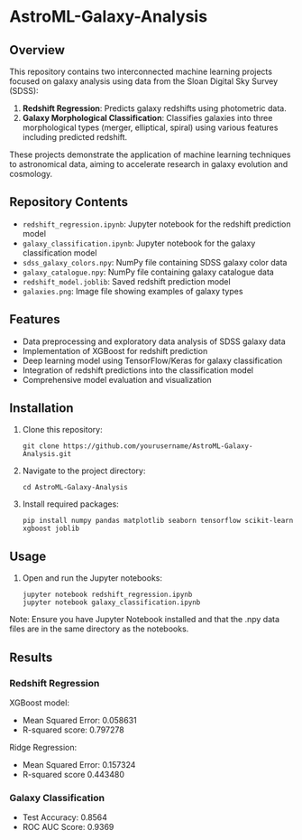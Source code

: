 # AstroML-Galaxy-Analysis

## Overview

This repository contains two interconnected machine learning projects focused on galaxy analysis using data from the Sloan Digital Sky Survey (SDSS):

1. **Redshift Regression**: Predicts galaxy redshifts using photometric data.
2. **Galaxy Morphological Classification**: Classifies galaxies into three morphological types (merger, elliptical, spiral) using various features including predicted redshift.

These projects demonstrate the application of machine learning techniques to astronomical data, aiming to accelerate research in galaxy evolution and cosmology.

## Repository Contents

- `redshift_regression.ipynb`: Jupyter notebook for the redshift prediction model
- `galaxy_classification.ipynb`: Jupyter notebook for the galaxy classification model
- `sdss_galaxy_colors.npy`: NumPy file containing SDSS galaxy color data
- `galaxy_catalogue.npy`: NumPy file containing galaxy catalogue data
- `redshift_model.joblib`: Saved redshift prediction model
- `galaxies.png`: Image file showing examples of galaxy types

## Features

- Data preprocessing and exploratory data analysis of SDSS galaxy data
- Implementation of XGBoost for redshift prediction
- Deep learning model using TensorFlow/Keras for galaxy classification
- Integration of redshift predictions into the classification model
- Comprehensive model evaluation and visualization

## Installation

1. Clone this repository:
   ```
   git clone https://github.com/yourusername/AstroML-Galaxy-Analysis.git
   ```
2. Navigate to the project directory:
   ```
   cd AstroML-Galaxy-Analysis
   ```
3. Install required packages:
   ```
   pip install numpy pandas matplotlib seaborn tensorflow scikit-learn xgboost joblib
   ```

## Usage

1. Open and run the Jupyter notebooks:
   ```
   jupyter notebook redshift_regression.ipynb
   jupyter notebook galaxy_classification.ipynb
   ```

Note: Ensure you have Jupyter Notebook installed and that the .npy data files are in the same directory as the notebooks.

## Results

### Redshift Regression
XGBoost model:
- Mean Squared Error: 0.058631 
- R-squared score: 0.797278

Ridge Regression:
- Mean Squared Error: 0.157324
- R-squared score 0.443480

### Galaxy Classification
- Test Accuracy: 0.8564
- ROC AUC Score: 0.9369
